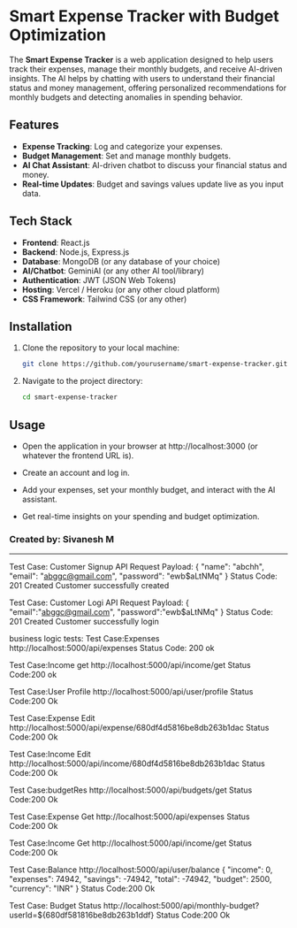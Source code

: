 # Smart Expense Tracker with Budget Optimization

The **Smart Expense Tracker** is a web application designed to help users track their expenses, manage their monthly budgets, and receive AI-driven insights. The AI helps by chatting with users to understand their financial status and money management, offering personalized recommendations for monthly budgets and detecting anomalies in spending behavior.

## Features

- **Expense Tracking**: Log and categorize your expenses.
- **Budget Management**: Set and manage monthly budgets.
- **AI Chat Assistant**: AI-driven chatbot to discuss your financial status and money.
- **Real-time Updates**: Budget and savings values update live as you input data.

## Tech Stack

- **Frontend**: React.js
- **Backend**: Node.js, Express.js
- **Database**: MongoDB (or any database of your choice)
- **AI/Chatbot**: GeminiAI (or any other AI tool/library)
- **Authentication**: JWT (JSON Web Tokens)
- **Hosting**: Vercel / Heroku (or any other cloud platform)
- **CSS Framework**: Tailwind CSS (or any other)


## Installation

1. Clone the repository to your local machine:
   
   ```bash
   git clone https://github.com/yourusername/smart-expense-tracker.git
   ```
2. Navigate to the project directory:
   
      ```bash
   cd smart-expense-tracker
   ```

## Usage

  * Open the application in your browser at http://localhost:3000 (or whatever the frontend URL is).
  
  * Create an account and log in.
  
  * Add your expenses, set your monthly budget, and interact with the AI assistant.
  
  * Get real-time insights on your spending and budget optimization.


### Created by: Sivanesh M

-----------------------------------------------------------------------------------------------

Test Case: Customer Signup API
Request Payload:
{
  "name": "abchh",
  "email": "abggc@gmail.com",
  "password": "ewb$aLtNMq"
}
Status Code: 201 Created
Customer successfully created

Test Case: Customer Logi API
Request Payload:
{
"email":"abggc@gmail.com",
"password":"ewb$aLtNMq"
}
Status Code: 201 Created
Customer successfully login

business logic tests:
Test Case:Expenses
http://localhost:5000/api/expenses
Status Code: 200 ok

Test Case:Income get
http://localhost:5000/api/income/get
Status Code:200 ok

Test Case:User Profile
http://localhost:5000/api/user/profile
Status Code:200 Ok

Test Case:Expense Edit
http://localhost:5000/api/expense/680df4d5816be8db263b1dac
Status Code:200 Ok

Test Case:Income Edit
http://localhost:5000/api/income/680df4d5816be8db263b1dac
Status Code:200 Ok

Test Case:budgetRes
http://localhost:5000/api/budgets/get
Status Code:200 Ok

Test Case:Expense Get
http://localhost:5000/api/expenses
Status Code:200 Ok

Test Case:Income Get
http://localhost:5000/api/income/get
Status Code:200 Ok

Test Case:Balance
http://localhost:5000/api/user/balance
{
    "income": 0,
    "expenses": 74942,
    "savings": -74942,
    "total": -74942,
    "budget": 2500,
    "currency": "INR"
}
Status Code:200 Ok

Test Case: Budget Status
http://localhost:5000/api/monthly-budget?userId=${680df581816be8db263b1ddf}
Status Code:200 Ok
